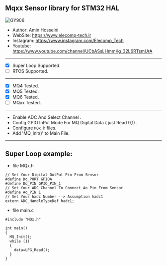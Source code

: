 ## Mqxx Sensor library for STM32 HAL

![GY906](https://www.waveshare.com/media/catalog/product/cache/1/image/800x800/9df78eab33525d08d6e5fb8d27136e95/m/q/mq-2-gas-sensor-3_5.jpg)


*	Author:     Amin Hosseini
*	WebSite:    https://www.elecomp-tech.ir
*	Instagram:  https://www.instagram.com/Elecomp_Tech
*	Youtube:    https://www.youtube.com/channel/UCbASsLHmmKg_32L6RTsmUrA
--------------------------------------------------------------------------------
* [x] Super Loop Supported.
* [ ] RTOS Supported.
--------------------------------------------------------------------------------
* [x] MQ4 Tested.
* [x] MQ5 Tested.
* [x] MQ6 Tested.
* [ ] MQxx Tested.
-------------------------------------------------------------------------------- 
* Enable ADC And Select Channel .
* Config GPIO InPut Mode For MQ Digital Data ( just Read 0,1) .
* Configure `MQx.h` files.
* Add 'MQ_Init()' to Main File.

--------------------------------------------------------------------------------
## Super Loop example:
* file MQx.h
``` 
// Set Your Digital OutPut Pin From Sensor 
#define Do_PORT GPIOA
#define Do_PIN GPIO_PIN_1
// Set Your ADC Channel To Connect Ao Pin From Sensor
#define Ao_PIN 1
// Set Your hadc Number --> Assumption hadc1
extern ADC_HandleTypeDef hadc1;
```
* file main.c   
```
#include "MQx.h"

int main()
{
  MQ_Init();
  while (1)
  {
    data=LPG_Read();
  }  
}
```
